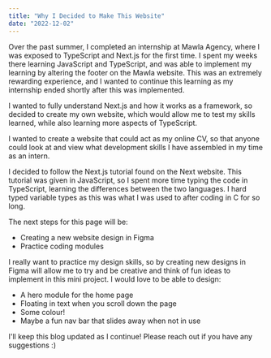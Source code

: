 ```yaml
---
title: "Why I Decided to Make This Website"
date: "2022-12-02"
---
```


Over the past summer, I completed an internship at Mawla Agency, where I was exposed to TypeScript and Next.js for the first time. I spent my weeks there learning JavaScript and TypeScript, and was able to implement my learning by altering the footer on the Mawla website. This was an extremely rewarding experience, and I wanted to continue this learning as my internship ended shortly after this was implemented.

I wanted to fully understand Next.js and how it works as a framework, so decided to create my own website, which would allow me to test my skills learned, while also learning more aspects of TypeScript.

I wanted to create a website that could act as my online CV, so that anyone could look at and view what development skills I have assembled in my time as an intern.

I decided to follow the Next.js tutorial found on the Next website. This tutorial was given in JavaScript, so I spent more time typing the code in TypeScript, learning the differences between the two languages. I hard typed variable types as this was what I was used to after coding in C for so long.

The next steps for this page will be:

- Creating a new website design in Figma
- Practice coding modules

I really want to practice my design skills, so by creating new designs in Figma will allow me to try and be creative and think of fun ideas to implement in this mini project. I would love to be able to design:

- A hero module for the home page
- Floating in text when you scroll down the page
- Some colour!
- Maybe a fun nav bar that slides away when not in use

I'll keep this blog updated as I continue! Please reach out if you have any suggestions :)
